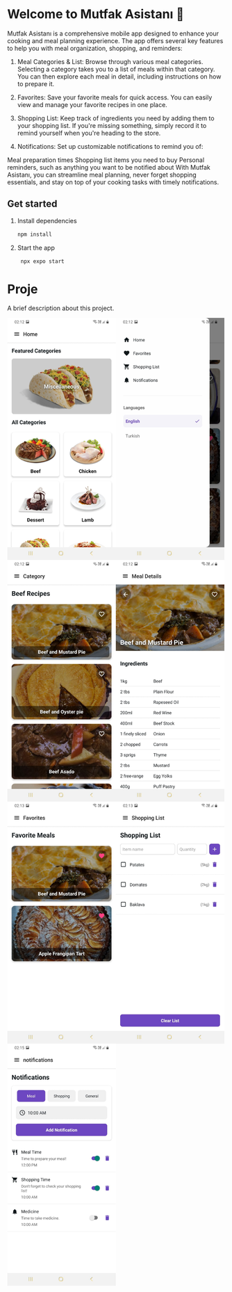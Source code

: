 # Welcome to Mutfak Asistanı 👋

Mutfak Asistanı is a comprehensive mobile app designed to enhance your cooking and meal planning experience. The app offers several key features to help you with meal organization, shopping, and reminders:

1. Meal Categories & List: Browse through various meal categories. Selecting a category takes you to a list of meals within that category. You can then explore each meal in detail, including instructions on how to prepare it.

2. Favorites: Save your favorite meals for quick access. You can easily view and manage your favorite recipes in one place.

3. Shopping List: Keep track of ingredients you need by adding them to your shopping list. If you're missing something, simply record it to remind yourself when you're heading to the store.

4. Notifications: Set up customizable notifications to remind you of:

Meal preparation times
Shopping list items you need to buy
Personal reminders, such as anything you want to be notified about
With Mutfak Asistanı, you can streamline meal planning, never forget shopping essentials, and stay on top of your cooking tasks with timely notifications.

## Get started

1. Install dependencies

   ```bash
   npm install
   ```

2. Start the app

   ```bash
    npx expo start
   ```

# Proje

A brief description about this project.

<div style="display: flex; flex-wrap: wrap;">
   <img src="https://github.com/bunyaminfil/mutfak-asistani/blob/main/assets/images/home.jpeg" alt="Home" width="250"/>
   <img src="https://github.com/bunyaminfil/mutfak-asistani/blob/main/assets/images/menu.jpeg" alt="Menu" width="250"/>
   <img src="https://github.com/bunyaminfil/mutfak-asistani/blob/main/assets/images/recipes.jpeg" alt="Recipes" width="250"/>
   <img src="https://github.com/bunyaminfil/mutfak-asistani/blob/main/assets/images/recipeDetails.jpeg" alt="Recipe Details" width="250"/>
   <img src="https://github.com/bunyaminfil/mutfak-asistani/blob/main/assets/images/favs.jpeg" alt="Favories" width="250"/>
   <img src="https://github.com/bunyaminfil/mutfak-asistani/blob/main/assets/images/shopping.jpeg" alt="Shopping" width="250"/>
   <img src="https://github.com/bunyaminfil/mutfak-asistani/blob/main/assets/images/notifications.jpeg" alt="Notifications" width="250"/>
</div>


